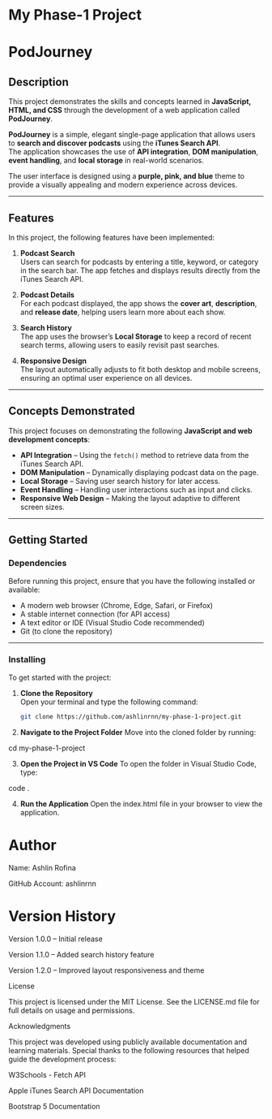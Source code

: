 # My Phase-1 Project
# PodJourney

## Description

This project demonstrates the skills and concepts learned in **JavaScript, HTML, and CSS** through the development of a web application called **PodJourney**.  

**PodJourney** is a simple, elegant single-page application that allows users to **search and discover podcasts** using the **iTunes Search API**.  
The application showcases the use of **API integration**, **DOM manipulation**, **event handling**, and **local storage** in real-world scenarios.  

The user interface is designed using a **purple, pink, and blue** theme to provide a visually appealing and modern experience across devices.

---

## Features

In this project, the following features have been implemented:

1. **Podcast Search**  
   Users can search for podcasts by entering a title, keyword, or category in the search bar. The app fetches and displays results directly from the iTunes Search API.

2. **Podcast Details**  
   For each podcast displayed, the app shows the **cover art**, **description**, and **release date**, helping users learn more about each show.

3. **Search History**  
   The app uses the browser’s **Local Storage** to keep a record of recent search terms, allowing users to easily revisit past searches.

4. **Responsive Design**  
   The layout automatically adjusts to fit both desktop and mobile screens, ensuring an optimal user experience on all devices.

---

## Concepts Demonstrated

This project focuses on demonstrating the following **JavaScript and web development concepts**:

- **API Integration** – Using the `fetch()` method to retrieve data from the iTunes Search API.  
- **DOM Manipulation** – Dynamically displaying podcast data on the page.  
- **Local Storage** – Saving user search history for later access.  
- **Event Handling** – Handling user interactions such as input and clicks.  
- **Responsive Web Design** – Making the layout adaptive to different screen sizes.  

---

## Getting Started

### Dependencies

Before running this project, ensure that you have the following installed or available:
* A modern web browser (Chrome, Edge, Safari, or Firefox)
* A stable internet connection (for API access)
* A text editor or IDE (Visual Studio Code recommended)
* Git (to clone the repository)

---

### Installing

To get started with the project:

1. **Clone the Repository**  
   Open your terminal and type the following command:

   ```bash
   git clone https://github.com/ashlinrnn/my-phase-1-project.git 

2. **Navigate to the Project Folder**
Move into the cloned folder by running:

cd my-phase-1-project


3. **Open the Project in VS Code**
To open the folder in Visual Studio Code, type:

code .


4. **Run the Application**
Open the index.html file in your browser to view the application.

# Author

Name: Ashlin Rofina

GitHub Account: ashlinrnn

# Version History

Version 1.0.0 – Initial release

Version 1.1.0 – Added search history feature

Version 1.2.0 – Improved layout responsiveness and theme

License

This project is licensed under the MIT License.
See the LICENSE.md file for full details on usage and permissions.

Acknowledgments

This project was developed using publicly available documentation and learning materials.
Special thanks to the following resources that helped guide the development process:

W3Schools - Fetch API

Apple iTunes Search API Documentation

Bootstrap 5 Documentation